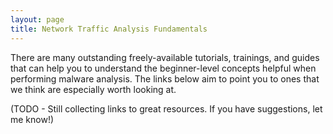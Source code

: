 ```yaml
---
layout: page
title: Network Traffic Analysis Fundamentals
---
```

There are many outstanding freely-available tutorials, trainings, and guides that can help you to understand the beginner-level concepts helpful when performing malware analysis.  The links below aim to point you to ones that we think are especially worth looking at.

(TODO - Still collecting links to great resources.  If you have suggestions, let me know!)


